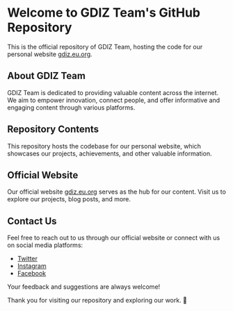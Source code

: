 # Welcome to GDIZ Team's GitHub Repository

This is the official repository of GDIZ Team, hosting the code for our personal website [gdiz.eu.org](https://www.gdiz.eu.org).

## About GDIZ Team

GDIZ Team is dedicated to providing valuable content across the internet. We aim to empower innovation, connect people, and offer informative and engaging content through various platforms.

## Repository Contents

This repository hosts the codebase for our personal website, which showcases our projects, achievements, and other valuable information.

## Official Website

Our official website [gdiz.eu.org](https://www.gdiz.eu.org) serves as the hub for our content. Visit us to explore our projects, blog posts, and more.

## Contact Us

Feel free to reach out to us through our official website or connect with us on social media platforms:

- [Twitter](https://twitter.com/gdizteam)
- [Instagram](https://www.instagram.com/gdizteam/)
- [Facebook](https://www.facebook.com/gdizteam/)

Your feedback and suggestions are always welcome!

Thank you for visiting our repository and exploring our work. 🚀
